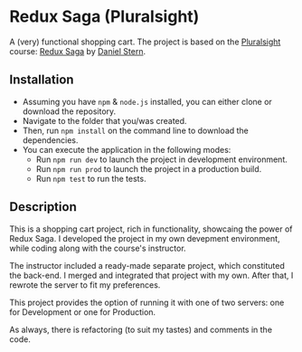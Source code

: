 # Redux Saga (Pluralsight)
A (very) functional shopping cart. The project is based on the [Pluralsight](https://www.pluralsight.com/) course: [Redux Saga](https://app.pluralsight.com/library/courses/redux-saga/table-of-contents) by [Daniel Stern](https://github.com/danielstern).

## Installation
* Assuming you have `npm` & `node.js` installed, you can either clone or download the repository. 
* Navigate to the folder that you/was created. 
* Then, run `npm install` on the command line to download the dependencies. 
* You can execute the application in the following modes: 
  * Run `npm run dev` to launch the project in development environment.
  * Run `npm run prod` to launch the project in a production build. 
  * Run `npm test` to run the tests.

## Description
This is a shopping cart project, rich in functionality, showcaing the power of Redux Saga. I developed the project in my own devepment environment, while coding along with the course's instructor. 

The instructor included a ready-made separate project, which constituted the back-end. I merged and integrated that project with my own. After that, I rewrote the server to fit my preferences. 

This project provides the option of running it with one of two servers: one for Development or one for Production.

As always, there is refactoring (to suit my tastes) and comments in the code.
